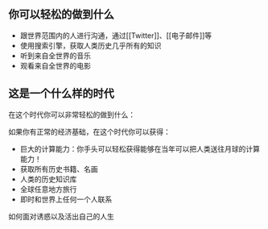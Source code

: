 

## 你可以轻松的做到什么

- 跟世界范围内的人进行沟通，通过[[Twitter]]、[[电子邮件]]等
- 使用搜索引擎，获取人类历史几乎所有的知识
- 听到来自全世界的音乐
- 观看来自全世界的电影






## 这是一个什么样的时代

在这个时代你可以非常轻松的做到什么：














如果你有正常的经济基础，在这个时代你可以获得：

- 巨大的计算能力：你手头可以轻松获得能够在当年可以把人类送往月球的计算能力！
- 获取所有历史书籍、名画
- 人类的历史知识库
- 全球任意地方旅行
- 即时和世界上任何一个人联系


如何面对诱惑以及活出自己的人生
